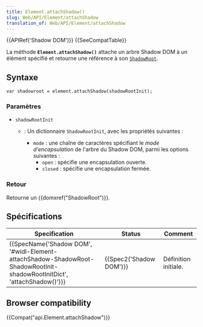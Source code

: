```yaml
---
title: Element.attachShadow()
slug: Web/API/Element/attachShadow
translation_of: Web/API/Element/attachShadow
---
```

{{APIRef('Shadow DOM')}} {{SeeCompatTable}}

La méthode **`Element.attachShadow()`** attache un arbre Shadow DOM à un élément spécifié et retourne une référence à son [`ShadowRoot`](/en-US/docs/Web/API/ShadowRoot).

## Syntaxe

    var shadowroot = element.attachShadow(shadowRootInit);

### Paramètres

- `shadowRootInit`

  - : Un dictionnaire `ShadowRootInit`, avec les propriétés suivantes :

    - `mode`&nbsp;: une chaîne de caractères spécifiant le *mode d'encapsulation* de l'arbre du Shadow DOM, parmi les options suivantes&nbsp;:
      - `open`&nbsp;: spécifie une encapsulation ouverte.
      - `closed` : spécifie une encapsulation fermée.

### Retour

Retourne un {{domxref("ShadowRoot")}}.

## Spécifications

| Specification                                                                                                                                                    | Status                           | Comment              |
| ---------------------------------------------------------------------------------------------------------------------------------------------------------------- | -------------------------------- | -------------------- |
| {{SpecName('Shadow DOM', '#widl-Element-attachShadow-ShadowRoot-ShadowRootInit-shadowRootInitDict', 'attachShadow()')}} | {{Spec2('Shadow DOM')}} | Définition initiale. |

## Browser compatibility

{{Compat("api.Element.attachShadow")}}
